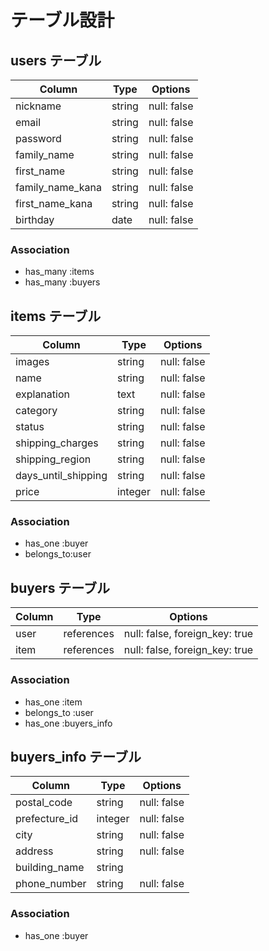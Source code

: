 # テーブル設計

## users テーブル

| Column               | Type   | Options     |
| -----------          | ------ | ----------- |
| nickname             | string | null: false |
| email                | string | null: false |
| password             | string | null: false |
| family_name          | string | null: false |
| first_name           | string | null: false |
| family_name_kana     | string | null: false |
| first_name_kana      | string | null: false |
| birthday             | date   | null: false |

### Association
- has_many :items
- has_many :buyers

## items テーブル

| Column              | Type    | Options     |
| ------------------- | ------- | ----------- |
| images              | string  | null: false |
| name                | string  | null: false |
| explanation         | text    | null: false |
| category            | string  | null: false |
| status              | string  | null: false |
| shipping_charges    | string  | null: false |
| shipping_region     | string  | null: false |
| days_until_shipping | string  | null: false |
| price               | integer | null: false |

### Association
- has_one :buyer
- belongs_to:user

## buyers テーブル

| Column    | Type       | Options                        |
| --------- | ---------- | ------------------------------ |
| user      | references | null: false, foreign_key: true |
| item      | references | null: false, foreign_key: true |

### Association

- has_one :item
- belongs_to :user
- has_one :buyers_info

## buyers_info テーブル

| Column           | Type       | Options     |
| ---------------- | ---------- | ----------- |
| postal_code      | string     | null: false |
| prefecture_id    | integer    | null: false |
| city             | string     | null: false |
| address          | string     | null: false |
| building_name    | string     |             |
| phone_number     | string     | null: false |

### Association

- has_one :buyer